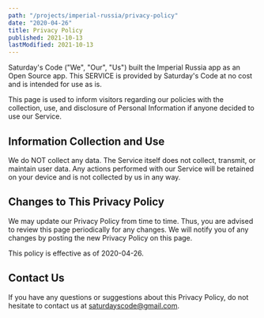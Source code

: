 ```yaml
---
path: "/projects/imperial-russia/privacy-policy"
date: "2020-04-26"
title: Privacy Policy
published: 2021-10-13
lastModified: 2021-10-13
---
```


Saturday's Code ("We", "Our", "Us") built the Imperial Russia app as an Open Source app. This SERVICE is provided by Saturday's Code at no cost and is intended for use as is.

This page is used to inform visitors regarding our policies with the collection, use, and disclosure of Personal Information if anyone decided to use our Service.

## Information Collection and Use

We do NOT collect any data. The Service itself does not collect, transmit, or maintain user data. Any actions performed with our Service will be retained on your device and is not collected by us in any way.

## Changes to This Privacy Policy

We may update our Privacy Policy from time to time. Thus, you are advised to review this page periodically for any changes. We will notify you of any changes by posting the new Privacy Policy on this page.

This policy is effective as of 2020-04-26.

## Contact Us

If you have any questions or suggestions about this Privacy Policy, do not hesitate to contact us at saturdayscode@gmail.com.